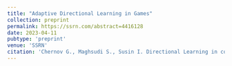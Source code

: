 ```yaml
---
title: "Adaptive Directional Learning in Games"
collection: preprint
permalink: https://ssrn.com/abstract=4416128
date: 2023-04-11
pubtype: 'preprint'
venue: 'SSRN'
citation: 'Chernov G., Maghsudi S., Susin I. Directional Learning in continuous action spaces // 2023.'
---
```

<!-- Use [Google Scholar](https://scholar.google.com/scholar?q=Evaluation+of+Econometric+Models+of+Adaptive+Learning+by+Predictive+Measures){:target="_blank"} for full citation -->